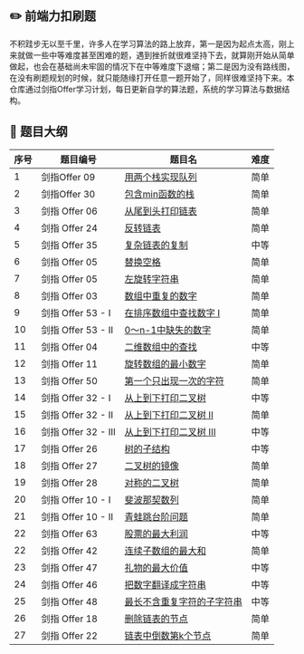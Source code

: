 ## :pencil2: 前端力扣刷题
不积跬步无以至千里，许多人在学习算法的路上放弃，第一是因为起点太高，刚上来就做一些中等难度甚至困难的题，遇到挫折就很难坚持下去，就算刚开始从简单做起，也会在基础尚未牢固的情况下在中等难度下退缩；第二是因为没有路线图，在没有刷题规划的时候，就只能随缘打开任意一题开始了，同样很难坚持下来。本仓库通过剑指Offer学习计划，每日更新自学的算法题，系统的学习算法与数据结构。

## :tada: 题目大纲

序号 | 题目编号 | 题目名 | 难度
---------|---------|----------|---------
 1 | 剑指Offer 09 | <a href="/剑指Offer/Day-1/剑指 Offer 09. 用两个栈实现队列.ts">用两个栈实现队列</a> | 简单
 2 | 剑指Offer 30 | <a href="/剑指Offer/Day-1/剑指 Offer 30. 包含min函数的栈.ts">包含min函数的栈</a> | 简单
 3 | 剑指 Offer 06 | <a href="/剑指Offer/Day-2/剑指 Offer 06. 从尾到头打印链表.ts">从尾到头打印链表</a> | 简单
 4 | 剑指 Offer 24 | <a href="/剑指Offer/Day-2/剑指 Offer 24. 反转链表.ts">反转链表</a> | 简单
 5 | 剑指 Offer 35 | <a href="/剑指Offer/Day-2/剑指 Offer 35. 复杂链表的复制.ts">复杂链表的复制</a> | 中等
 6 | 剑指 Offer 05 | <a href="/剑指Offer/Day-3/剑指 Offer 05. 替换空格.ts">替换空格</a> | 简单
 7 | 剑指 Offer 05 | <a href="/剑指Offer/Day-3/剑指 Offer 58 - II. 左旋转字符串.ts">左旋转字符串</a> | 简单
 8 | 剑指 Offer 03 | <a href="/剑指Offer/Day-4/剑指 Offer 03. 数组中重复的数字.ts">数组中重复的数字</a> | 简单
 9 | 剑指 Offer 53 - I | <a href="/剑指Offer/Day-4/剑指 Offer 53 - I. 在排序数组中查找数字 I.ts">在排序数组中查找数字 I</a> | 简单
 10 | 剑指 Offer 53 - II | <a href="/剑指Offer/Day-4/剑指 Offer 53 - II. 0～n-1中缺失的数字.ts">0～n-1中缺失的数字</a> | 简单
 11 | 剑指 Offer 04 | <a href="/剑指Offer/Day-5/剑指 Offer 04. 二维数组中的查找.ts">二维数组中的查找</a> | 中等
 12 | 剑指 Offer 11 | <a href="/剑指Offer/Day-5/剑指 Offer 11. 旋转数组的最小数字.ts">旋转数组的最小数字</a> | 简单
 13 | 剑指 Offer 50 | <a href="/剑指Offer/Day-5/剑指 Offer 50. 第一个只出现一次的字符.ts">第一个只出现一次的字符</a> | 简单
 14 | 剑指 Offer 32 - I | <a href="/剑指Offer/Day-6/剑指 Offer 32 - I. 从上到下打印二叉树.ts">从上到下打印二叉树</a> | 中等
 15 | 剑指 Offer 32 - II | <a href="/剑指Offer/Day-6/剑指 Offer 32 - II. 从上到下打印二叉树 II.ts">从上到下打印二叉树 II</a> | 简单
 16 | 剑指 Offer 32 - III | <a href="/剑指Offer/Day-6/剑指 Offer 32 - III. 从上到下打印二叉树 III.ts">从上到下打印二叉树 III</a> | 中等
 17 | 剑指 Offer 26 | <a href="/剑指Offer/Day-7/剑指 Offer 26. 树的子结构.ts">树的子结构</a> | 中等
 18 | 剑指 Offer 27 | <a href="/剑指Offer/Day-7/剑指 Offer 27. 二叉树的镜像.ts">二叉树的镜像</a> | 简单
 19 | 剑指 Offer 28 | <a href="/剑指Offer/Day-7/剑指 Offer 28. 对称的二叉树.ts">对称的二叉树</a> | 简单
 20 | 剑指 Offer 10 - I | <a href="/剑指Offer/Day-8/剑指 Offer 10- I. 斐波那契数列.ts">斐波那契数列</a> | 简单
 21 | 剑指 Offer 10 - II | <a href="/剑指Offer/Day-8/剑指 Offer 10- II. 青蛙跳台阶问题.ts">青蛙跳台阶问题</a> | 简单
 22 | 剑指 Offer 63 | <a href="/剑指Offer/Day-8/剑指 Offer 63. 股票的最大利润.ts">股票的最大利润</a> | 中等
 22 | 剑指 Offer 42 | <a href="/剑指Offer/Day-9/剑指 Offer 42. 连续子数组的最大和.ts">连续子数组的最大和</a> | 简单
 23 | 剑指 Offer 47 | <a href="/剑指Offer/Day-9/剑指 Offer 47. 礼物的最大价值.ts">礼物的最大价值</a> | 中等
 24 | 剑指 Offer 46 | <a href="/剑指Offer/Day-10/剑指 Offer 46. 把数字翻译成字符串.ts">把数字翻译成字符串</a> | 中等
 25 | 剑指 Offer 48 | <a href="/剑指Offer/Day-10/剑指 Offer 48. 最长不含重复字符的子字符串.ts">最长不含重复字符的子字符串</a> | 中等
 26 | 剑指 Offer 18 | <a href="/剑指Offer/Day-11/剑指 Offer 18. 删除链表的节点.ts">删除链表的节点</a> | 简单
 27 | 剑指 Offer 22 | <a href="/剑指Offer/Day-11/剑指 Offer 22. 链表中倒数第k个节点.ts">链表中倒数第k个节点</a> | 简单

